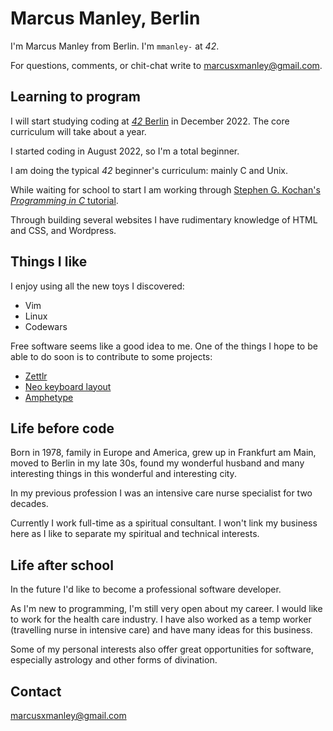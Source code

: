 # Marcus Manley, Berlin

I'm Marcus Manley from Berlin. I'm `mmanley-` at _42_.

For questions, comments, or chit-chat write to [marcusxmanley@gmail.com](mailto:marcusxmanley@gmail.com).

## Learning to program

I will start studying coding at [_42_ Berlin](https://42berlin.de) in December 2022. The core curriculum will take about a year.

I started coding in August 2022, so I'm a total beginner.

I am doing the typical _42_ beginner's curriculum: mainly C and Unix.

While waiting for school to start I am working through [Stephen G. Kochan's _Programming in C_ tutorial](https://www.oreilly.com/library/view/programming-in-c/9780132781206/).

Through building several websites I have rudimentary knowledge of HTML and CSS, and Wordpress.

## Things I like

I enjoy using all the new toys I discovered:

* Vim
* Linux
* Codewars

Free software seems like a good idea to me. One of the things I hope to be able to do soon is to contribute to some projects:

* [Zettlr](https://www.zettlr.com/)
* [Neo keyboard layout](https://neo-layout.org)
* [Amphetype](https://gitlab.com/franksh/amphetype)

## Life before code

Born in 1978, family in Europe and America, grew up in Frankfurt am Main, moved to Berlin in my late 30s, found my wonderful husband and many interesting things in this wonderful and interesting city.

In my previous profession I was an intensive care nurse specialist for two decades.

Currently I work full-time as a spiritual consultant. I won't link my business here as I like to separate my spiritual and technical interests.

## Life after school

In the future I'd like to become a professional software developer.

As I'm new to programming, I'm still very open about my career. I would like to work for the health care industry. I have also worked as a temp worker (travelling nurse in intensive care) and have many ideas for this business.

Some of my personal interests also offer great opportunities for software, especially astrology and other forms of divination.

## Contact

[marcusxmanley@gmail.com](mailto:marcusxmanley@gmail.com)
